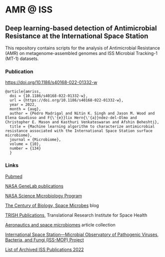 # AMR @ ISS

## Deep learning-based detection of Antimicrobial Resistance at the International Space Station

This repository contains scripts for the analysis of Antimicrobial Resistance (AMR) on metagenome-assembled genomes and ISS Microbial Tracking-1 (MT-1) datasets.

<!--
#### Preprint
https://doi.org/10.1101/2022.02.07.479455

- listed in the publications of [NASA Science Microbiology Program](https://science.nasa.gov/biological-physical/programs/space-biology/microbiology/publications)

- comment at The Century of Biology, [Space Microbes](https://centuryofbio.substack.com/p/space-microbes)  by Elliot Hershberg.
-->

### Publication
https://doi.org/10.1186/s40168-022-01332-w

```
@article{amriss,	
  doi = {10.1186/s40168-022-01332-w},	
  url = {https://doi.org/10.1186/s40168-022-01332-w},	
  year = 2022,	
  month = {aug},		
  author = {Pedro Madrigal and Nitin K. Singh and Jason M. Wood and Elena Gaudioso and F{\'{e}}lix Hern{\'{a}}ndez-del-Olmo and Christopher E. Mason and Kasthuri Venkateswaran and Afshin Beheshti},	
  title = {Machine learning algorithm to characterize antimicrobial resistance associated with the International Space Station surface microbiome},	
  journal = {Microbiome},
  volume = {10},	
  number = {134}
  }
```

### Links

[Pubmed](https://pubmed.ncbi.nlm.nih.gov/35999570/)

[NASA GeneLab publications](https://genelab.nasa.gov/publications)

[NASA Science Microbiology Program](https://science.nasa.gov/biological-physical/programs/space-biology/microbiology/publications)

[The Century of Biology, Space Microbes](https://centuryofbio.substack.com/p/space-microbes) blog

[TRISH Publications](https://www.bcm.edu/academic-centers/space-medicine/translational-research-institute/research/publications), Translational Research Institute for Space Health

[Aeronautics and space microbiomes](https://www.biomedcentral.com/collections/aerospacemicro) article collection

[International Space Station—Microbial Observatory of Pathogenic Viruses, Bacteria, and Fungi (ISS-MOP) Project](https://www.nasa.gov/mission_pages/station/research/experiments/explorer/Investigation.html?#id=1663)

[List of Archived ISS Publications 2022](https://www.nasa.gov/sites/default/files/atoms/files/card_9_list_pubs_ahr_2022_012923.pdf)
